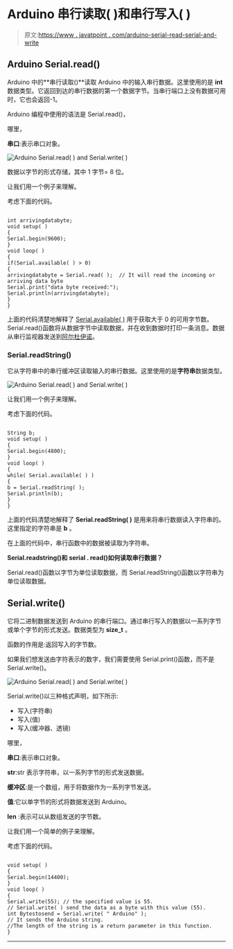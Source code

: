 # Arduino 串行读取( )和串行写入( )

> 原文:[https://www . javatpoint . com/arduino-serial-read-serial-and-write](https://www.javatpoint.com/arduino-serial-read-and-serial-write)

## Arduino Serial.read()

Arduino 中的**串行读取()**读取 Arduino 中的输入串行数据。这里使用的是 **int** 数据类型。它返回到达的串行数据的第一个数据字节。当串行端口上没有数据可用时，它也会返回-1。

Arduino 编程中使用的语法是 Serial.read()，

哪里，

**串口**:表示串口对象。

![Arduino Serial.read( ) and Serial.write( )](../Images/8ead7fa4a4f4bb4d4cd0859befbe93e0.png)

数据以字节的形式存储，其中 1 字节= 8 位。

让我们用一个例子来理解。

考虑下面的代码。

```

int arrivingdatabyte;
void setup( )
{
Serial.begin(9600);
}
void loop( )
{
if(Serial.available( ) > 0)
{
arrivingdatabyte = Serial.read( );  // It will read the incoming or arriving data byte
Serial.print("data byte received:");
Serial.println(arrivingdatabyte);
}
}

```

上面的代码清楚地解释了 [Serial.available( )](https://www.javatpoint.com/arduino-serial-available) 用于获取大于 0 的可用字节数。Serial.read()函数将从数据字节中读取数据，并在收到数据时打印一条消息。数据从串行监视器发送到[阿尔杜伊诺](https://www.javatpoint.com/arduino)。

### Serial.readString()

它从字符串中的串行缓冲区读取输入的串行数据。这里使用的是**字符串**数据类型。

![Arduino Serial.read( ) and Serial.write( )](../Images/24c55888ad241a3d5fbcadab1a90091b.png)

让我们用一个例子来理解。

考虑下面的代码。

```

String b;
void setup( )
{
Serial.begin(4800);
}
void loop( )
{
while( Serial.available( ) )
{
b = Serial.readString( );
Serial.println(b);
}
}

```

上面的代码清楚地解释了 **Serial.readString( )** 是用来将串行数据读入字符串的。这里指定的字符串是 **b** 。

在上面的代码中，串行函数中的数据被读取为字符串。

**Serial.readstring()和 serial . read()如何读取串行数据？**

Serial.read()函数以字节为单位读取数据，而 Serial.readString()函数以字符串为单位读取数据。

## Serial.write()

它将二进制数据发送到 Arduino 的串行端口。通过串行写入的数据以一系列字节或单个字节的形式发送。数据类型为 **size_t** 。

函数的作用是:返回写入的字节数。

如果我们想发送由字符表示的数字，我们需要使用 Serial.print()函数，而不是 Serial.write()。

![Arduino Serial.read( ) and Serial.write( )](../Images/47c6c2122b39e1495653d602ca7faf4c.png)

Serial.write()以三种格式声明，如下所示:

*   写入(字符串)
*   写入(值)
*   写入(缓冲器、透镜)

哪里，

**串口**:表示串口对象。

**str**:str 表示字符串，以一系列字节的形式发送数据。

**缓冲区**:是一个数组，用于将数据作为一系列字节发送。

**值**:它以单字节的形式将数据发送到 Arduino。

**len** :表示可以从数组发送的字节数。

让我们用一个简单的例子来理解。

考虑下面的代码。

```

void setup( )
{
Serial.begin(14400);
}
void loop( )
{
Serial.write(55); // the specified value is 55.
// Serial.write( ) send the data as a byte with this value (55).
int Bytestosend = Serial.write( " Arduino" );
// It sends the Arduino string. 
//The length of the string is a return parameter in this function.
}

```

* * *